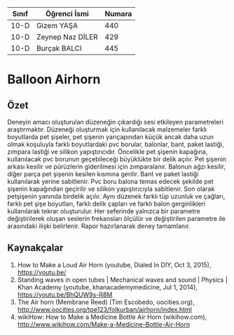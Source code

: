 


Sınıf | Öğrenci İsmi  | Numara
-------|----------------|--------
10-D   | Gizem YAŞA | 440
10-D   | Zeynep Naz DİLER | 429
10-D   | Burçak BALCI | 445

#  Balloon Airhorn
## Özet
Deneyin amacı oluşturulan düzeneğin çıkardığı sesi etkileyen parametreleri araştırmaktır.
Düzeneği oluşturmak için kullanılacak malzemeler farklı boyutlarda pet şişeler, pet şişenin yarıçapından küçük ancak daha uzun olmak koşuluyla farklı boyutlardaki pvc borular, balonlar, bant, paket lastiği, zımpara lastiği ve silikon yapıştırıcıdır.
Öncelikle pet şişenin kapağına, kullanılacak pvc borunun geçebileceği büyüklükte bir delik açılır. Pet şişenin arkası kesilir ve pürüzlerin giderilmesi için zımparalanır. Balonun ağzı kesilir, diğer parça pet şişenin kesilen kısmına gerilir. Bant ve paket lastiği kullanılarak yerine sabitlenir. Pvc boru balona temas edecek şekilde pet şişenin kapağından geçirilir ve silikon yapıştırıcıyla sabitlenir. Son olarak petşişenin yanında birdelik açılır.
Aynı düzenek farklı tüp uzunluk ve çağları, farklı pet şişe boyutları, farklı delik çapları ve farklı balon gerginlikleri kullanılarak tekrar oluşturulur. Her seferinde yalnızca bir parametre değiştirilerek oluşan seslerin frekansları ölçülür ve değiştirilen parametre ile arasındaki ilişki belirlenir. Rapor hazırlanarak deney tamamlanır.
## Kaynakçalar  
1. How to Make a Loud Air Horn (youtube, Dialed In DIY, Oct 3, 2015), https://youtu.be/
2. Standing waves in open tubes | Mechanical waves and sound | Physics | Khan Academy (youtube, khanacademymedicine, Jul 1, 2014), https://youtu.be/BhQUW9s-R8M
3. The Air horn (Membrane Reed) (Tim Escobedo, oocities.org), http://www.oocities.org/tpe123/folkurban/airhorn/index.html
4. wikiHow: How to Make a Medicine Bottle Air Horn (wikihow.com), http://www.wikihow.com/Make-a-Medicine-Bottle-Air-Horn
